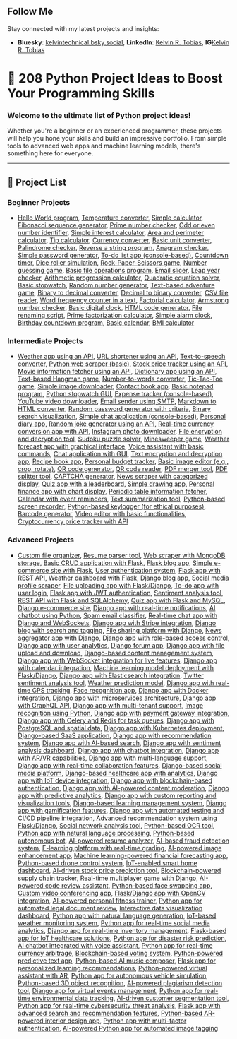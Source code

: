 <h2>Follow Me</h2>
<p>Stay connected with my latest projects and insights:</p>
<ul>
  <li><strong>Bluesky</strong>: <a href="https://bsky.app/profile/kelvintechnical.bsky.social">kelvintechnical.bsky.social</a>,  <strong>LinkedIn</strong>: <a href="https://www.linkedin.com/in/kelvin-r-tobias-211949219/">Kelvin R. Tobias</a>, <strong>IG</strong><a href="https://www.instagram.com/kelvinintech">Kelvin R. Tobias</a>  </li>
  
</ul>


# 🚀 208 Python Project Ideas to Boost Your Programming Skills

### Welcome to the ultimate list of Python project ideas!  
Whether you're a beginner or an experienced programmer, these projects will help you hone your skills and build an impressive portfolio. From simple tools to advanced web apps and machine learning models, there's something here for everyone.

---

## 📜 Project List

### **Beginner Projects**  
<ul>
    <li>
        <a href="">Hello World program</a>, 
        <a href="">Temperature converter</a>, 
        <a href="">Simple calculator</a>, 
        <a href="">Fibonacci sequence generator</a>, 
        <a href="">Prime number checker</a>, 
        <a href="">Odd or even number identifier</a>, 
        <a href="">Simple interest calculator</a>, 
        <a href="">Area and perimeter calculator</a>, 
        <a href="">Tip calculator</a>, 
        <a href="">Currency converter</a>, 
        <a href="">Basic unit converter</a>, 
        <a href="">Palindrome checker</a>, 
        <a href="">Reverse a string program</a>, 
        <a href="">Anagram checker</a>, 
        <a href="">Simple password generator</a>, 
        <a href="">To-do list app (console-based)</a>, 
        <a href="">Countdown timer</a>, 
        <a href="">Dice roller simulation</a>, 
        <a href="">Rock-Paper-Scissors game</a>, 
        <a href="">Number guessing game</a>, 
        <a href="">Basic file operations program</a>, 
        <a href="">Email slicer</a>, 
        <a href="">Leap year checker</a>, 
        <a href="">Arithmetic progression calculator</a>, 
        <a href="">Quadratic equation solver</a>, 
        <a href="">Basic stopwatch</a>, 
        <a href="">Random number generator</a>, 
        <a href="">Text-based adventure game</a>, 
        <a href="">Binary to decimal converter</a>, 
        <a href="">Decimal to binary converter</a>, 
        <a href="">CSV file reader</a>, 
        <a href="">Word frequency counter in a text</a>, 
        <a href="">Factorial calculator</a>, 
        <a href="">Armstrong number checker</a>, 
        <a href="">Basic digital clock</a>, 
        <a href="">HTML code generator</a>, 
        <a href="">File renaming script</a>, 
        <a href="">Prime factorization calculator</a>, 
        <a href="">Simple alarm clock</a>, 
        <a href="">Birthday countdown program</a>, 
        <a href="">Basic calendar</a>, 
        <a href="">BMI calculator</a>
    </li>
</ul>

### **Intermediate Projects**  
<ul>
    <li>
        <a href="">Weather app using an API</a>, 
        <a href="">URL shortener using an API</a>, 
        <a href="">Text-to-speech converter</a>, 
        <a href="">Python web scraper (basic)</a>, 
        <a href="">Stock price tracker using an API</a>, 
        <a href="">Movie information fetcher using an API</a>, 
        <a href="">Dictionary app using an API</a>, 
        <a href="">Text-based Hangman game</a>, 
        <a href="">Number-to-words converter</a>, 
        <a href="">Tic-Tac-Toe game</a>, 
        <a href="">Simple image downloader</a>, 
        <a href="">Contact book app</a>, 
        <a href="">Basic notepad program</a>, 
        <a href="">Python stopwatch GUI</a>, 
        <a href="">Expense tracker (console-based)</a>, 
        <a href="">YouTube video downloader</a>, 
        <a href="">Email sender using SMTP</a>, 
        <a href="">Markdown to HTML converter</a>, 
        <a href="">Random password generator with criteria</a>, 
        <a href="">Binary search visualization</a>, 
        <a href="">Simple chat application (console-based)</a>, 
        <a href="">Personal diary app</a>, 
        <a href="">Random joke generator using an API</a>, 
        <a href="">Real-time currency conversion app with API</a>, 
        <a href="">Instagram photo downloader</a>, 
        <a href="">File encryption and decryption tool</a>, 
        <a href="">Sudoku puzzle solver</a>, 
        <a href="">Minesweeper game</a>, 
        <a href="">Weather forecast app with graphical interface</a>, 
        <a href="">Voice assistant with basic commands</a>, 
        <a href="">Chat application with GUI</a>, 
        <a href="">Text encryption and decryption app</a>, 
        <a href="">Recipe book app</a>, 
        <a href="">Personal budget tracker</a>, 
        <a href="">Basic image editor (e.g., crop, rotate)</a>, 
        <a href="">QR code generator</a>, 
        <a href="">QR code reader</a>, 
        <a href="">PDF merger tool</a>, 
        <a href="">PDF splitter tool</a>, 
        <a href="">CAPTCHA generator</a>, 
        <a href="">News scraper with categorized display</a>, 
        <a href="">Quiz app with a leaderboard</a>, 
        <a href="">Simple drawing app</a>, 
        <a href="">Personal finance app with chart display</a>, 
        <a href="">Periodic table information fetcher</a>, 
        <a href="">Calendar with event reminders</a>, 
        <a href="">Text summarization tool</a>, 
        <a href="">Python-based screen recorder</a>, 
        <a href="">Python-based keylogger (for ethical purposes)</a>, 
        <a href="">Barcode generator</a>, 
        <a href="">Video editor with basic functionalities</a>, 
        <a href="">Cryptocurrency price tracker with API</a>
    </li>
</ul>

### **Advanced Projects**  
<ul>
    <li>
        <a href="">Custom file organizer</a>, 
        <a href="">Resume parser tool</a>, 
        <a href="">Web scraper with MongoDB storage</a>, 
        <a href="">Basic CRUD application with Flask</a>, 
        <a href="">Flask blog app</a>, 
        <a href="">Simple e-commerce site with Flask</a>, 
        <a href="">User authentication system</a>, 
        <a href="">Flask app with REST API</a>, 
        <a href="">Weather dashboard with Flask</a>, 
        <a href="">Django blog app</a>, 
        <a href="">Social media profile scraper</a>, 
        <a href="">File uploading app with Flask/Django</a>, 
        <a href="">To-do app with user login</a>, 
        <a href="">Flask app with JWT authentication</a>, 
        <a href="">Sentiment analysis tool</a>, 
        <a href="">REST API with Flask and SQLAlchemy</a>, 
        <a href="">Quiz app with Flask and MySQL</a>, 
        <a href="">Django e-commerce site</a>, 
        <a href="">Django app with real-time notifications</a>, 
        <a href="">AI chatbot using Python</a>, 
        <a href="">Spam email classifier</a>, 
        <a href="">Real-time chat app with Django and WebSockets</a>, 
        <a href="">Django app with Stripe integration</a>, 
        <a href="">Django blog with search and tagging</a>, 
        <a href="">File sharing platform with Django</a>, 
        <a href="">News aggregator app with Django</a>, 
        <a href="">Django app with role-based access control</a>, 
        <a href="">Django app with user analytics</a>, 
        <a href="">Django forum app</a>, 
        <a href="">Django app with file upload and download</a>, 
        <a href="">Django-based content management system</a>, 
        <a href="">Django app with WebSocket integration for live features</a>, 
        <a href="">Django app with calendar integration</a>, 
        <a href="">Machine learning model deployment with Flask/Django</a>, 
        <a href="">Django app with Elasticsearch integration</a>, 
        <a href="">Twitter sentiment analysis tool</a>, 
        <a href="">Weather prediction model</a>, 
        <a href="">Django app with real-time GPS tracking</a>, 
        <a href="">Face recognition app</a>, 
        <a href="">Django app with Docker integration</a>, 
        <a href="">Django app with microservices architecture</a>, 
        <a href="">Django app with GraphQL API</a>, 
        <a href="">Django app with multi-tenant support</a>, 
        <a href="">Image recognition using Python</a>, 
        <a href="">Django app with payment gateway integration</a>, 
        <a href="">Django app with Celery and Redis for task queues</a>, 
        <a href="">Django app with PostgreSQL and spatial data</a>, 
        <a href="">Django app with Kubernetes deployment</a>, 
        <a href="">Django-based SaaS application</a>, 
        <a href="">Django app with recommendation system</a>, 
        <a href="">Django app with AI-based search</a>, 
        <a href="">Django app with sentiment analysis dashboard</a>, 
        <a href="">Django app with chatbot integration</a>, 
        <a href="">Django app with AR/VR capabilities</a>, 
        <a href="">Django app with multi-language support</a>, 
        <a href="">Django app with real-time collaboration features</a>, 
        <a href="">Django-based social media platform</a>, 
        <a href="">Django-based healthcare app with analytics</a>, 
        <a href="">Django app with IoT device integration</a>, 
        <a href="">Django app with blockchain-based authentication</a>, 
        <a href="">Django app with AI-powered content moderation</a>, 
        <a href="">Django app with predictive analytics</a>, 
        <a href="">Django app with custom reporting and visualization tools</a>, 
        <a href="">Django-based learning management system</a>, 
        <a href="">Django app with gamification features</a>, 
        <a href="">Django app with automated testing and CI/CD pipeline integration</a>, 
        <a href="">Advanced recommendation system using Flask/Django</a>, 
        <a href="">Social network analysis tool</a>, 
        <a href="">Python-based OCR tool</a>, 
        <a href="">Python app with natural language processing</a>, 
        <a href="">Python-based autonomous bot</a>, 
        <a href="">AI-powered resume analyzer</a>, 
        <a href="">AI-based fraud detection system</a>, 
        <a href="">E-learning platform with real-time grading</a>, 
        <a href="">AI-powered image enhancement app</a>, 
        <a href="">Machine learning-powered financial forecasting app</a>, 
        <a href="">Python-based drone control system</a>, 
        <a href="">IoT-enabled smart home dashboard</a>, 
        <a href="">AI-driven stock price prediction tool</a>, 
        <a href="">Blockchain-powered supply chain tracker</a>, 
        <a href="">Real-time multiplayer game with Django</a>, 
        <a href="">AI-powered code review assistant</a>, 
        <a href="">Python-based face swapping app</a>, 
        <a href="">Custom video conferencing app</a>, 
        <a href="">Flask/Django app with OpenCV integration</a>, 
        <a href="">AI-powered personal fitness trainer</a>, 
        <a href="">Python app for automated legal document review</a>, 
        <a href="">Interactive data visualization dashboard</a>, 
        <a href="">Python app with natural language generation</a>, 
        <a href="">IoT-based weather monitoring system</a>, 
        <a href="">Python app for real-time social media analytics</a>, 
        <a href="">Django app for real-time inventory management</a>, 
        <a href="">Flask-based app for IoT healthcare solutions</a>, 
        <a href="">Python app for disaster risk prediction</a>, 
        <a href="">AI chatbot integrated with voice assistant</a>, 
        <a href="">Python app for real-time currency arbitrage</a>, 
        <a href="">Blockchain-based voting system</a>, 
        <a href="">Python-powered predictive text app</a>, 
        <a href="">Python-based AI music composer</a>, 
        <a href="">Flask app for personalized learning recommendations</a>, 
        <a href="">Python-powered virtual assistant with AR</a>, 
        <a href="">Python app for autonomous vehicle simulation</a>, 
        <a href="">Python-based 3D object recognition</a>, 
        <a href="">AI-powered plagiarism detection tool</a>, 
        <a href="">Django app for virtual events management</a>, 
        <a href="">Python app for real-time environmental data tracking</a>, 
        <a href="">AI-driven customer segmentation tool</a>, 
        <a href="">Python app for real-time cybersecurity threat analysis</a>, 
        <a href="">Flask app with advanced search and recommendation features</a>, 
        <a href="">Python-based AR-powered interior design app</a>, 
        <a href="">Python app with multi-factor authentication</a>, 
        <a href="">AI-powered Python app for automated image tagging</a>
    </li>
</ul>

